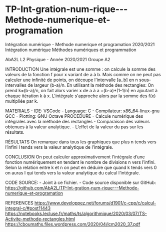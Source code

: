 # TP-Int-gration-num-rique---Methode-numerique-et-programation
Intégration numérique - Methode numerique et programation 2020/2021
Intégration numérique
Méthodes numériques et programmation

AbA2L
L2 Physique - Année 2020/2021
Groupe A2 



   INTRODUCTION
Une intégrale est une somme : on calcule la somme des valeurs de la fonction f pour x variant de a à b. Mais comme on ne peut pas calculer une infinité de points, on découpe l'intervalle [a..b] en n sous-intervalles de largeur (b-a)/n.
En utilisant la méthode des rectangles: On prend k=(b-a)/n, on fait alors varier x de a à a +(b-a)*(1-1/n) en ajoutant à chaque itération k à x. L'intégrale s'approche alors par la somme des f(x) multipliée par k.

   MATERIALS
      - IDE: VSCode
      - Language: C
      - Compilateur: x86_64-linux-gnu GCC
      - Plotting: GNU Octave
   PROCEDURE
      - Calcule numérique des intégrales avec la méthode des rectangles
      - Comparaison des valeurs obtenues à la valeur analytique.
      - L’effet de la valeur du pas sur les résultats.

   RÉSULTATS
On remarque dans tous les graphiques que plus n tends vers l’infini I tends vers la valeur analytique de l’intégrale.

   CONCLUSION
On peut calculer approximativement l'intégrale d’une fonction numériquement en tendant le nombre de divisions n vers l’infini.
Selon la relation entre k et n on peut en déduire que quand k tends vers 0 on auras I qui tends vers la valeur analytique du calcul l’intégrale.

   CODE SOURCE:
      - Joint à ce fichier.
      - Code source disponible sur GitHub: https://github.com/AbA2L/TP-Int-gration-num-rique---Methode-numerique-et-programation




   REFERENCES
https://www.developpez.net/forums/d1901/c-cpp/c/calcul-integral-c/#post11443
https://notebooks.lecluse.fr/maths/ts/algorithmique/2020/03/07/TS-Activite-methode-rectangles.html
https://cboumaths.files.wordpress.com/2020/04/lcm2020_37.pdf
